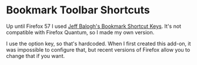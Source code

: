 # Bookmark Toolbar Shortcuts

Up until Firefox 57 I used [Jeff Balogh's Bookmark Shortcut Keys](https://addons.mozilla.org/en-US/firefox/addon/bookmark-shortcut-keys/). It's not compatible with Firefox Quantum, so I made my own version.

I use the option key, so that's hardcoded. When I first created this add-on, it was impossible to configure that, but recent versions of Firefox allow you to change that if you want.
